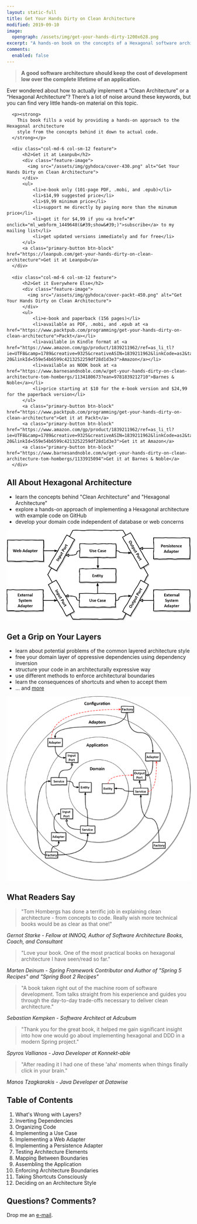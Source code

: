 ```yaml
---
layout: static-full
title: Get Your Hands Dirty on Clean Architecture 
modified: 2019-09-10
image: 
  opengraph: /assets/img/get-your-hands-dirty-1200x628.png
excerpt: "A hands-on book on the concepts of a Hexagonal software architecture and how to implement them with actual code."
comments:
  enabled: false 
---
```


<div class="row">

  <div class="col-md-6 col-sm-12 text-center">
      <blockquote class="feature-quote"><strong>
        A good software architecture should keep the cost of development low over the complete lifetime of an application.
      </strong></blockquote>     
  </div>

  <div class="col-md-6 col-sm-12">
      <p>
        Ever wondered about how to actually implement a “Clean Architecture” or a “Hexagonal Architecture”?
        There’s a lot of noise around these keywords, but you can find very little hands-on material
        on this topic.
      </p>
              
      <p><strong>
        This book fills a void by providing a hands-on approach to the Hexagonal architecture
        style from the concepts behind it down to actual code.
      </strong></p>
  </div>

</div>

<div class="row">

      <div class="col-md-6 col-sm-12 feature">
          <h2>Get it at Leanpub</h2>
          <div class="feature-image">
            <img src="/assets/img/gyhdoca/cover-430.png" alt="Get Your Hands Dirty on Clean Architecture">
          </div>
          <ul>
              <li>e-book only (101-page PDF, .mobi, and .epub)</li>
              <li>$14,99 suggested price</li> 
              <li>$9,99 minimum price</li>
              <li>support me directly by paying more than the minumum price</li>
              <li>get it for $4,99 if you <a href="#" onclick="ml_webform_1449648(&#39;show&#39;)">subscribe</a> to my mailing list</li>
              <li>get updated versions immediately and for free</li> 
          </ul> 
          <a class="primary-button btn-block" href="https://leanpub.com/get-your-hands-dirty-on-clean-architecture">Get it at Leanpub</a> 
      </div>

      <div class="col-md-6 col-sm-12 feature">
          <h2>Get it Everywhere Else</h2>
          <div class="feature-image">
            <img src="/assets/img/gyhdoca/cover-packt-450.png" alt="Get Your Hands Dirty on Clean Architecture">
          </div>
          <ul>
              <li>e-book and paperback (156 pages)</li>
              <li>available as PDF, .mobi, and .epub at <a href="https://www.packtpub.com/programming/get-your-hands-dirty-on-clean-architecture">Packt</a></li>
              <li>available in Kindle format at <a href="https://www.amazon.com/gp/product/1839211962/ref=as_li_tl?ie=UTF8&camp=1789&creative=9325&creativeASIN=1839211962&linkCode=as2&tag=reflectorin0c-20&linkId=559e54b6599c4213252259df28d1d3e3">Amazon</a></li>
              <li>available as NOOK book at <a href="https://www.barnesandnoble.com/w/get-your-hands-dirty-on-clean-architecture-tom-hombergs/1134180673?ean=9781839212710">Barnes & Noble</a></li>
              <li>price starting at $10 for the e-book version and $24,99 for the paperback version</li>
          </ul> 
          <a class="primary-button btn-block" href="https://www.packtpub.com/programming/get-your-hands-dirty-on-clean-architecture">Get it at Packt</a>  
          <a class="primary-button btn-block" href="https://www.amazon.com/gp/product/1839211962/ref=as_li_tl?ie=UTF8&camp=1789&creative=9325&creativeASIN=1839211962&linkCode=as2&tag=reflectorin0c-20&linkId=559e54b6599c4213252259df28d1d3e3">Get it at Amazon</a>
          <a class="primary-button btn-block" href="https://www.barnesandnoble.com/w/get-your-hands-dirty-on-clean-architecture-tom-hombergs/1133915094">Get it at Barnes & Noble</a>  
      </div>

</div>

<div class="row">

  <h2>All About Hexagonal Architecture</h2>

  <div class="col-md-6 col-sm-12 feature">
    <ul class="feature-list">
        <li>learn the concepts behind "Clean Architecture" and "Hexagonal Architecture"</li>
        <li>explore a hands-on approach of implementing a Hexagonal architecture with example code on GitHub</li>
        <li>develop your domain code independent of database or web concerns</li>
    </ul> 
  </div>

  <div class="col-md-6 col-sm-12 feature">
      <img src="/assets/img/gyhdoca/hexagonal-architecture.png" alt="Hexagonal Architecture">
  </div>

</div>

<div class="row">

  <h2>Get a Grip on Your Layers</h2>

  <div class="col-md-6 col-sm-12 feature">
    <ul class="feature-list">
        <li>learn about potential problems of the common layered architecture style</li>
        <li>free your domain layer of oppressive dependencies using dependency inversion</li>
        <li>structure your code in an architecturally expressive way</li>
        <li>use different methods to enforce architectural boundaries</li>
        <li>learn the consequences of shortcuts and when to accept them</li>
        <li>... and <a href="#table-of-contents">more</a></li>
    </ul> 
  </div>

  <div class="col-md-6 col-sm-12 feature">
      <img src="/assets/img/gyhdoca/dependencies.png" alt="Dependencies">
  </div>

</div>

<div class="row">

  <h2>What Readers Say</h2>
  <div class="testimonial">
      <blockquote class="feature-quote">"Tom Hombergs has done a terrific job in explaining clean architecture - from concepts to code. Really wish more technical books would be as clear as that one!"</blockquote>
      <em>Gernot Starke - Fellow at INNOQ, Author of Software Architecture Books, Coach, and Consultant</em>
  </div>
  <div class="testimonial">
      <blockquote class="feature-quote">"Love your book. One of the most practical books on hexagonal architecture I have seen/read so far."</blockquote>
      <em>Marten Deinum - Spring Framework Contributor and Author of "Spring 5 Recipes" and "Spring Boot 2 Recipes"</em>
  </div>
  <div class="testimonial">
      <blockquote class="feature-quote">"A book taken right out of the machine room of software development. Tom talks straight from his experience and guides you through the day-to-day trade-offs necessary to deliver clean architecture."</blockquote>
      <em>Sebastian Kempken - Software Architect at Adcubum</em>
  </div>
  <div class="testimonial">
      <blockquote class="feature-quote">"Thank you for the great book, it helped me gain significant insight into how one would go about implementing hexagonal and DDD in a modern Spring project."</blockquote>
      <em>Spyros Vallianos - Java Developer at Konnekt-able</em>
  </div>
  <div class="testimonial">
      <blockquote class="feature-quote">"After reading it I had one of these 'aha' moments when things finally click in your brain."</blockquote>
      <em>Manos Tzagkarakis - Java Developer at Datawise</em>
  </div>        

</div>

<div class="row">

  <h2 id="table-of-contents">Table of Contents</h2>
  
  <ol class="feature-list">
      <li>What's Wrong with Layers?</li>
      <li>Inverting Dependencies</li>
      <li>Organizing Code</li>
      <li>Implementing a Use Case</li>
      <li>Implementing a Web Adapter</li>
      <li>Implementing a Persistence Adapter</li>
      <li>Testing Architecture Elements</li>
      <li>Mapping Between Boundaries</li>
      <li>Assembling the Application</li>
      <li>Enforcing Architecture Boundaries</li>
      <li>Taking Shortcuts Consciously</li>
      <li>Deciding on an Architecture Style</li>
  </ol> 

</div>

<div class="row">

  <h2>Questions? Comments?</h2>
  
  Drop me an <a href="mailto:tom@reflectoring.io">e-mail</a>. 

</div>


